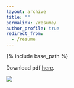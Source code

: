 ```yaml
---
layout: archive
title: ""
permalink: /resume/
author_profile: true
redirect_from:
  - /resume
---
```


{% include base_path %}

Download pdf [here](/files/resume.pdf).

![](/images/resume.jpg)
